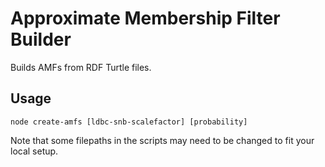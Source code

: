 # Approximate Membership Filter Builder
Builds AMFs from RDF Turtle files.
## Usage
`node create-amfs [ldbc-snb-scalefactor] [probability]`

Note that some filepaths in the scripts may need to be changed to fit your local setup.
